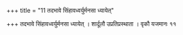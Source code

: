 +++
title = "11 तदभावे सिंहावध्वर्युर्मनसा ध्यायेत्"

+++
तदभावे सिंहावध्वर्युर्मनसा ध्यायेत् । शार्दूलौ उप्रतिप्रस्थाता । वृकौ यजमानः ११